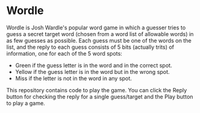 # Wordle

Wordle is Josh Wardle's popular word game in which a guesser tries to guess a secret target word (chosen from a word list of allowable words) in as few guesses as possible. Each guess must be one of the words on the list, and the reply to each guess consists of 5 bits (actually trits) of information, one for each of the 5 word spots:

- Green if the guess letter is in the word and in the correct spot.
- Yellow if the guess letter is in the word but in the wrong spot.
- Miss if the letter is not in the word in any spot.

This repository contains code to play the game. You can click the Reply button for checking the reply for a single guess/target and the Play button to play a game.